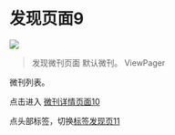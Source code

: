 # 发现页面9 

![](http://wx2.sinaimg.cn/mw690/625e5890ly1femp6qvh0lj216o1kwql7.jpg)

> 发现微刊页面 默认微刊。 ViewPager





微刊列表。

点击进入 [微刊详情页面10](https://github.com/zhangshanhai/readthis-web/blob/master/pm/10.md)

点头部标签，切换[标签发现页11](https://github.com/zhangshanhai/readthis-web/blob/master/pm/10.md)

